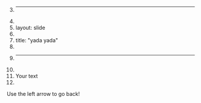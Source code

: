 3.	---
4.	
5.	layout: slide
6.	
7.	title: "yada yada"
8.	
9.	---
10.	
11.	Your text
12.	
Use the left arrow to go back!

